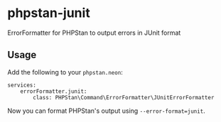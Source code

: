 # phpstan-junit

ErrorFormatter for PHPStan to output errors in JUnit format

## Usage

Add the following to your `phpstan.neon`:

```
services:
	errorFormatter.junit:
		class: PHPStan\Command\ErrorFormatter\JUnitErrorFormatter
```

Now you can format PHPStan's output using `--error-format=junit`.
